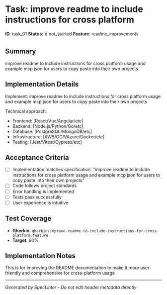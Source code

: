 # Task: improve readme to include instructions for cross platform

**ID**: task_01
**Status**: ⏳ not_started
**Feature**: readme_improvements

## Summary
improve readme to include instructions for cross platform usage and example mcp json for users to copy paste into their own projects

## Implementation Details
Implement: improve readme to include instructions for cross platform usage and example mcp json for users to copy paste into their own projects

Technical approach:
- Frontend: [React/Vue/Angular/etc]
- Backend: [Node.js/Python/Go/etc]
- Database: [PostgreSQL/MongoDB/etc]
- Infrastructure: [AWS/GCP/Azure/Docker/etc]
- Testing: [Jest/Vitest/Cypress/etc]



## Acceptance Criteria
- [ ] Implementation matches specification: &quot;improve readme to include instructions for cross platform usage and example mcp json for users to copy paste into their own projects&quot;
- [ ] Code follows project standards
- [ ] Error handling is implemented
- [ ] Tests pass successfully
- [ ] User experience is intuitive

## Test Coverage
- **Gherkin**: `gherkin/improve-readme-to-include-instructions-for-cross-platform.feature`
- **Target**: 90%

## Implementation Notes
This is for improving the README documentation to make it more user-friendly and comprehensive for cross-platform usage

---
*Generated by SpecLinter - Do not edit header metadata directly*